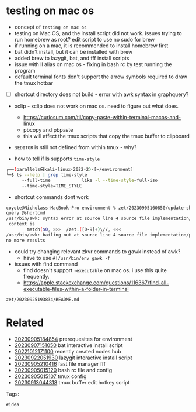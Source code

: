 # testing on mac os

- concept of `testing on mac os`
- testing on Mac OS, and the install script did not work. issues trying to run homebrew as root? edit script to use no sudo for brew
- if running on a mac, it is recommended to install homebrew first
- bat didn't install, but it can be installed with brew
- added brew to lazygit, bat, and fff install scripts
- issue with ll alias on mac os - fixing in bash rc by test running the program
- default terminal fonts don't support the arrow symbols required to draw the tmux hotbar
- [ ] shortcut directory does not build - error with awk syntax in graphquery?
- xclip - xclip does not work on mac os. need to figure out what does.
  - https://curiosum.com/til/copy-paste-within-terminal-macos-and-linux
  - pbcopy and pbpaste
  - this will affect the tmux scripts that copy the tmux buffer to clipboard
- `$EDITOR` is still not defined from within tmux - why?

- how to tell if ls supports `time-style`
```bash
┌──(parallels㉿kali-linux-2022-2)-[~/environment]
└─$ ls --help | grep time-style
      --full-time            like -l --time-style=full-iso
      --time-style=TIME_STYLE
```

- shortcut commands dont work
```bash
coyote@Nicholass-MacBook-Pro environment % zet/20230905160850/update-shortcuts
query @shortcmd
/usr/bin/awk: syntax error at source line 4 source file implementation/parseids
 context is
        match($0, >>>  /zet.([0-9]+)\//, <<<
/usr/bin/awk: bailing out at source line 4 source file implementation/parseids
no more results
```
- could try changing relevant zkvr commands to gawk instead of awk?
  - have to use `#!/usr/bin/env gawk -f`
- issues with find command
  - find doesn't support `-executable` on mac os. i use this quite frequently.
  - https://apple.stackexchange.com/questions/116367/find-all-executable-files-within-a-folder-in-terminal

` zet/20230925193834/README.md `

# Related

- [20230905184854](/zet/20230905184854/README.md) prerequesites for environment
- [20230907151050](/zet/20230907151050/README.md) bat interactive install script
- [20221012171100](/zet/20221012171100/README.md) recently created nodes hub
- [20230922051930](/zet/20230922051930/README.md) lazygit interactive install script
- [20230905210416](/zet/20230905210416/README.md) fast file manager fff
- [20230905015120](/zet/20230905015120/README.md) bash rc file and config
- [20230905015107](/zet/20230905015107/README.md) tmux config
- [20230913044318](/zet/20230913044318/README.md) tmux buffer edit hotkey script

Tags:

    #idea
